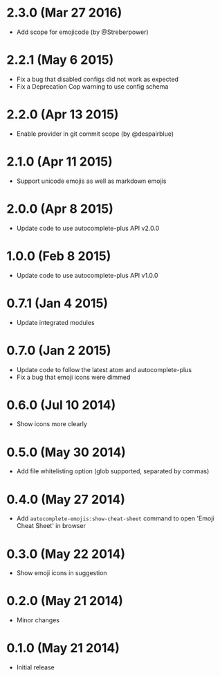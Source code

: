 2.3.0 (Mar 27 2016)
==================

* Add scope for emojicode (by @Streberpower)

2.2.1 (May 6 2015)
==================

* Fix a bug that disabled configs did not work as expected
* Fix a Deprecation Cop warning to use config schema

2.2.0 (Apr 13 2015)
==================

* Enable provider in git commit scope (by @despairblue)

2.1.0 (Apr 11 2015)
==================

* Support unicode emojis as well as markdown emojis

2.0.0 (Apr 8 2015)
==================

* Update code to use autocomplete-plus API v2.0.0

1.0.0 (Feb 8 2015)
==================

* Update code to use autocomplete-plus API v1.0.0

0.7.1 (Jan 4 2015)
==================

* Update integrated modules

0.7.0 (Jan 2 2015)
==================

* Update code to follow the latest atom and autocomplete-plus
* Fix a bug that emoji icons were dimmed

0.6.0 (Jul 10 2014)
===================

* Show icons more clearly

0.5.0 (May 30 2014)
===================

* Add file whitelisting option (glob supported, separated by commas)

0.4.0 (May 27 2014)
===================

* Add ```autocomplete-emojis:show-cheat-sheet``` command to open 'Emoji Cheat Sheet' in browser

0.3.0 (May 22 2014)
===================

* Show emoji icons in suggestion

0.2.0 (May 21 2014)
===================

* Minor changes

0.1.0 (May 21 2014)
===================

* Initial release
